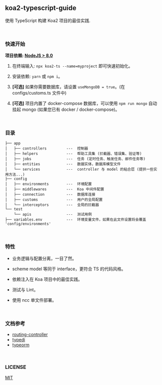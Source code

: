 ## koa2-typescript-guide
使用 TypeScript 构建 Koa2 项目的最佳实践.

<br>

### 快速开始
**项目依赖: [NodeJS > 8.0](https://nodejs.org/cn)**

1. 在终端输入: `npx koa2-ts --name=myproject` 即可快速初始化。

2. 安装依赖: `yarn` 或 `npm i`。

3. **[可选]** 如果你需要数据库，请设置 `useMongoDB = true`。(在 configs/customs.ts 文件中)

4. **[可选]** 项目内置了 docker-compose 数据库，可以使用 `npm run mongo` 自动挂起 mongo (如果您已有 docker / docker-compose)。

<br>

### 目录

```
├── app
│   ├── controllers         ---  控制器
│   ├── helpers             ---  帮助工具集 (拦截器、错误集、验证等)
│   ├── jobs                ---  任务 (定时任务、触发任务、邮件任务等)
│   ├── entities            ---  数据实体，数据库模型文件
│   └── services            ---  controller 与 model 的粘合层 (提拱一些实用方法...)
├── config
│   ├── environments        ---  环境配置
│   ├── middlewares         ---  Koa 中间件配置
│   ├── connection          ---  数据库连接
│   ├── customs             ---  用户的全局配置
│   └── interceptors        ---  全局的拦截器
└── test
    └── apis                ---  测试用例
├── variables.env           ---  环境变量文件，如果在此文件设置将会覆盖 'config/environments'
```

<br>

### 特性

- 业务逻辑与配置分离，一目了然。

- scheme model 等同于 interface，更符合 TS 的代码风格。

- 依赖注入在 Koa 项目中的最佳实践。

- 测试与 Lint。

- 使用 ncc 单文件部署。


<br>

### 文档参考

- [routing-controller](https://github.com/typestack/routing-controllers)
- [typedi](https://github.com/typestack/typedi)
- [typeorm](https://github.com/typeorm/typeorm)

<br>

### LICENSE
[MIT](LICENSE)

